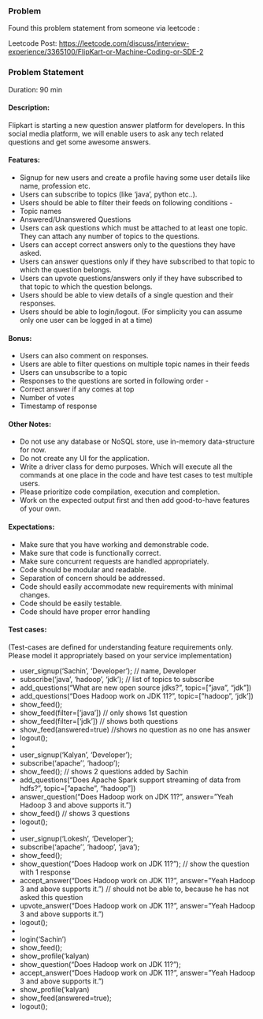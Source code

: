 ### Problem
Found this problem statement from someone via leetcode : 

Leetcode Post: https://leetcode.com/discuss/interview-experience/3365100/FlipKart-or-Machine-Coding-or-SDE-2

### Problem Statement

Duration: 90 min

#### Description:
Flipkart is starting a new question answer platform for developers. In this social media platform, we will enable users to ask any tech related questions and get some awesome answers.

#### Features:
* Signup for new users and create a profile having some user details like name, profession etc.
* Users can subscribe to topics (like ‘java’, python etc..).
* Users should be able to filter their feeds on following conditions - 
* Topic names 
* Answered/Unanswered Questions
* Users can ask questions which must be attached to at least one topic. They can attach any number of topics to the questions.
* Users can accept correct answers only to the questions they have asked.
* Users can answer questions only if they have subscribed to that topic to which the question belongs.
* Users can upvote questions/answers only if they have subscribed to that topic to which the question belongs.
* Users should be able to view details of a single question and their responses.
* Users should be able to login/logout. (For simplicity you can assume only one user can be logged in at a time)


#### Bonus:
* Users can also comment on responses.
* Users are able to filter questions on multiple topic names in their feeds
* Users can unsubscribe to a topic
* Responses to the questions are sorted in following order - 
* Correct answer if any comes at top
* Number of votes
* Timestamp of response



#### Other Notes:
* Do not use any database or NoSQL store, use in-memory data-structure for now. 
* Do not create any UI for the application.
* Write a driver class for demo purposes. Which will execute all the commands at one place in the code and have test cases to test multiple users.
* Please prioritize code compilation, execution and completion. 
* Work on the expected output first and then add good-to-have features of your own.

#### Expectations:
* Make sure that you have working and demonstrable code.
* Make sure that code is functionally correct.
* Make sure concurrent requests are handled appropriately.
* Code should be modular and readable.
* Separation of concern should be addressed.
* Code should easily accommodate new requirements with minimal changes.
* Code should be easily testable.
* Code should have proper error handling


#### Test cases: 
(Test-cases are defined for understanding feature requirements only. Please model it appropriately based on your service implementation)
* user_signup(‘Sachin’, ‘Developer’);  // name, Developer
* subscribe(‘java’, ‘hadoop’, ‘jdk’); // list of topics to subscribe
* add_questions(“What are new open source jdks?”, topic=[”java”, “jdk”])
* add_questions(“Does Hadoop work on JDK 11?”, topic=[”hadoop”, ‘jdk’])
* show_feed();
* show_feed(filter=[’java’]) // only shows 1st question
* show_feed(filter=[‘jdk’]) // shows both questions
* show_feed(answered=true) //shows no question as no one has answer
* logout();
* 
* user_signup(‘Kalyan’, ‘Developer’); 
* subscribe(‘apache’’, ‘hadoop’);
* show_feed();  // shows 2 questions added by Sachin
* add_questions(“Does Apache Spark support streaming of data from hdfs?”,  topic=[”apache”, “hadoop”])
* answer_question(“Does Hadoop work on JDK 11?”, answer=”Yeah Hadoop 3 and above supports it.”)
* show_feed() // shows 3 questions
* logout();
* 
* user_signup(‘Lokesh’, ‘Developer’);
* subscribe(‘apache’’, ‘hadoop’, ‘java’);
* show_feed();
* show_question(“Does Hadoop work on JDK 11?”); // show the question with 1 response
* accept_answer(“Does Hadoop work on JDK 11?”, answer=”Yeah Hadoop 3 and above supports it.”)   // should not be able to, because he has not asked this question
* upvote_answer(“Does Hadoop work on JDK 11?”, answer=”Yeah Hadoop 3 and above supports it.”)
* logout();
* 
* login(‘Sachin’)
* show_feed();
* show_profile(‘kalyan) 
* show_question(“Does Hadoop work on JDK 11?”);
* accept_answer(“Does Hadoop work on JDK 11?”, answer=”Yeah Hadoop 3 and above supports it.”)
* show_profile(‘kalyan)
* show_feed(answered=true);
* logout();
